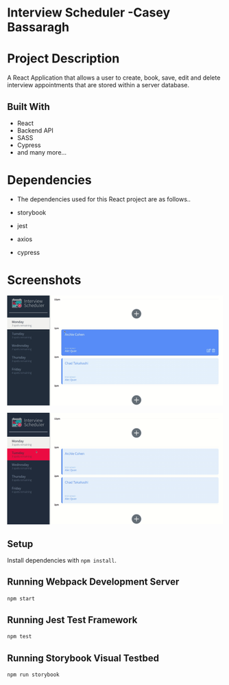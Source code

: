 # Interview Scheduler -Casey Bassaragh



# Project Description
A React Application that allows a user to create, book, save, edit and delete interview appointments that are stored within a server database. 



## Built With

- React 
- Backend API
- SASS
- Cypress
- and many more...

# Dependencies

- The dependencies used for this React project are as follows..

- storybook
- jest
- axios
- cypress


# Screenshots

![](https://github.com/RajMazing/Interview-Scheduler/blob/master/docs/InterviewVid.gif)

![](https://github.com/RajMazing/Interview-Scheduler/blob/master/docs/Interviewer.gif)



## Setup

Install dependencies with `npm install`.

## Running Webpack Development Server

```sh
npm start
```

## Running Jest Test Framework

```sh
npm test
```

## Running Storybook Visual Testbed

```sh
npm run storybook
```
